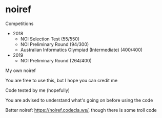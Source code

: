 # noiref

Competitions
- 2018
  - NOI Selection Test (55/550)
  - NOI Preliminary Round (94/300)
  - Australian Informatics Olympiad (Intermediate) (400/400)
- 2019
  - NOI Preliminary Round (264/400)

My own noiref

You are free to use this, but I hope you can credit me

Code tested by me (hopefully)

You are advised to understand what's going on before using the code

Better noiref: https://noiref.codecla.ws/, though there is some troll code
